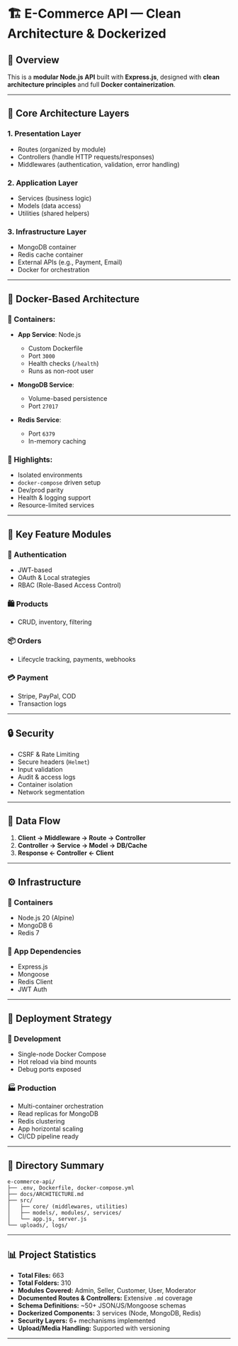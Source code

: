 # 🏗️ E-Commerce API — Clean Architecture & Dockerized

## 📘 Overview

This is a **modular Node.js API** built with **Express.js**, designed with **clean architecture principles** and full **Docker containerization**.

---

## 🧱 Core Architecture Layers

### 1. **Presentation Layer**
- Routes (organized by module)
- Controllers (handle HTTP requests/responses)
- Middlewares (authentication, validation, error handling)

### 2. **Application Layer**
- Services (business logic)
- Models (data access)
- Utilities (shared helpers)

### 3. **Infrastructure Layer**
- MongoDB container
- Redis cache container
- External APIs (e.g., Payment, Email)
- Docker for orchestration

---

## 🐳 Docker-Based Architecture

### 🔹 Containers:
- **App Service**: Node.js  
  - Custom Dockerfile  
  - Port `3000`  
  - Health checks (`/health`)  
  - Runs as non-root user

- **MongoDB Service**:  
  - Volume-based persistence  
  - Port `27017`

- **Redis Service**:  
  - Port `6379`  
  - In-memory caching

### 🔑 Highlights:
- Isolated environments  
- `docker-compose` driven setup  
- Dev/prod parity  
- Health & logging support  
- Resource-limited services

---

## 🧩 Key Feature Modules

### 🔐 Authentication
- JWT-based
- OAuth & Local strategies
- RBAC (Role-Based Access Control)

### 🛍️ Products
- CRUD, inventory, filtering

### 📦 Orders
- Lifecycle tracking, payments, webhooks

### 💳 Payment
- Stripe, PayPal, COD
- Transaction logs

---

## 🔒 Security

- CSRF & Rate Limiting
- Secure headers (`Helmet`)
- Input validation
- Audit & access logs
- Container isolation
- Network segmentation

---

## 🔄 Data Flow

1. **Client → Middleware → Route → Controller**  
2. **Controller → Service → Model → DB/Cache**  
3. **Response ← Controller ← Client**

---

## ⚙️ Infrastructure

### 🔸 Containers
- Node.js 20 (Alpine)
- MongoDB 6
- Redis 7

### 🔸 App Dependencies
- Express.js
- Mongoose
- Redis Client
- JWT Auth

---

## 🚀 Deployment Strategy

### 🧪 Development
- Single-node Docker Compose
- Hot reload via bind mounts
- Debug ports exposed

### 🏭 Production
- Multi-container orchestration
- Read replicas for MongoDB
- Redis clustering
- App horizontal scaling
- CI/CD pipeline ready

---

## 📁 Directory Summary

```shell
e-commerce-api/
├── .env, Dockerfile, docker-compose.yml
├── docs/ARCHITECTURE.md
├── src/
│   ├── core/ (middlewares, utilities)
│   ├── models/, modules/, services/
│   └── app.js, server.js
└── uploads/, logs/
```

---

## 📊 Project Statistics

- **Total Files:** 663  
- **Total Folders:** 310  
- **Modules Covered:** Admin, Seller, Customer, User, Moderator  
- **Documented Routes & Controllers:** Extensive `.md` coverage  
- **Schema Definitions:** ~50+ JSON/JS/Mongoose schemas  
- **Dockerized Components:** 3 services (Node, MongoDB, Redis)  
- **Security Layers:** 6+ mechanisms implemented  
- **Upload/Media Handling:** Supported with versioning

---
